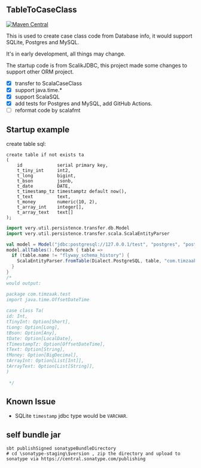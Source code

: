 ## TableToCaseClass

[![Maven Central](https://img.shields.io/maven-central/v/com.timzaak/table2case_3.svg?label=Maven%20Central)](https://search.maven.org/artifact/com.timzaak/table2case_3)

This is used to create case class code from Database info, it would support SQLite, Postgres and MySQL.

It's in early development, all things may change.

The startup code is from ScalikJDBC, this project made some changes to support other ORM project.

- [x] transfer to ScalaCaseClass
- [x] support java.time.*
- [x] support ScalaSQL
- [x] add tests for Postgres and MySQL, add GitHub Actions.
- [ ] reformat code by scalafmt

## Startup example

create table sql:

```postgresql
create table if not exists ta
(
    id             serial primary key,
    t_tiny_int     int2,
    t_long         bigint,
    t_bson         jsonb,
    t_date         DATE,
    t_timestamp_tz timestamptz default now(),
    t_text         text,
    t_money        numeric(10, 2),
    t_array_int    integer[],
    t_array_text   text[]
);
```

```scala
import very.util.persistence.transfer.db.Model
import very.util.persistence.transfer.scala.ScalaEntityParser

val model = Model("jdbc:postgresql://127.0.0.1/test", "postgres", "postgres")
model.allTables().foreach { table =>
  if (table.name != "flyway_schema_history") {
    ScalaEntityParser.fromTable(Dialect.PostgreSQL, table, "com.timzaak.dao").writeToFile("./src/main/scala")
  }
}
/*
would output:

package com.timzaak.test
import java.time.OffsetDateTime
                      
case class Ta(
id: Int,
tTinyInt: Option[Short],
tLong: Option[Long],
tBson: Option[Any],
tDate: Option[LocalDate],
tTimestampTz: Option[OffsetDateTime],
tText: Option[String],
tMoney: Option[BigDecimal],
tArrayInt: Option[List[Int]],
tArrayText: Option[List[String]],
)
                      
 */

```

## Known Issue

- SQLite `timestamp` jdbc type would be `VARCHAR`.

## self bundle jar

```shell
sbt publishSigned sonatypeBundleDirectory
# cd \sonatype-staging\$version , zip the directory and upload to sonatype via https://central.sonatype.com/publishing
```